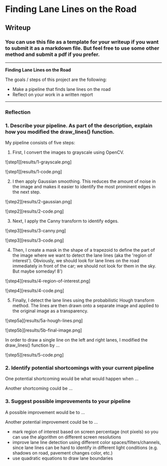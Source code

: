 # **Finding Lane Lines on the Road** 

## Writeup

### You can use this file as a template for your writeup if you want to submit it as a markdown file. But feel free to use some other method and submit a pdf if you prefer.

---

**Finding Lane Lines on the Road**

The goals / steps of this project are the following:
* Make a pipeline that finds lane lines on the road
* Reflect on your work in a written report


[//]: # (Image References)

[image1]: ./examples/grayscale.jpg "Grayscale"

---

### Reflection

### 1. Describe your pipeline. As part of the description, explain how you modified the draw_lines() function.

My pipeline consists of five steps:

1. First, I convert the images to grayscale using OpenCV. 

![step1][results/1-grayscale.png]

![step1][results/1-code.png]


2. I then apply Gaussian smoothing. This reduces the amount of noise in the image and makes it easier to identify the most prominent edges in the next step. 

![step2][results/2-gaussian.png]

![step2][results/2-code.png]


3. Next, I apply the Canny transform to identify edges. 

![step3][results/3-canny.png]

![step3][results/3-code.png]


4. Then, I create a mask in the shape of a trapezoid to define the part of the image where we want to detect the lane lines (aka the 'region of interest'). Obviously, we should look for lane lines on the road immediately in front of the car; we should not look for them in the sky. But maybe someday! 8')

![step4][results/4-region-of-interest.png]

![step4][results/4-code.png]


5. Finally, I detect the lane lines using the probabilistic Hough transform method. The lines are then drawn onto a separate image and applied to the original image as a transparency. 

![step5a][results/5a-hough-lines.png]

![step5b][results/5b-final-image.png]


In order to draw a single line on the left and right lanes, I modified the draw_lines() function by ...

![step5][results/5-code.png]




### 2. Identify potential shortcomings with your current pipeline


One potential shortcoming would be what would happen when ... 

Another shortcoming could be ...





### 3. Suggest possible improvements to your pipeline

A possible improvement would be to ...

Another potential improvement could be to ...

- mark region of interest based on screen percentage (not pixels) so you can use the algorithm on different screen resolutions
- improve lane line detection using different color spaces/filters/channels, since lane lines can be hard to identify in different light conditions (e.g. shadows on road, pavement changes color, etc.)
- use quadratic equations to draw lane boundaries
